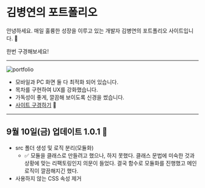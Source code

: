 # 김병연의 포트폴리오

안녕하세요. 매일 훌륭한 성장을 이루고 있는 개발자 김병연의 포트폴리오 사이트입니다. 🌱

한번 구경해보세요!

---

![portfolio](https://user-images.githubusercontent.com/66554164/136689878-9a833622-97fd-485d-a8ba-18cb06f57d86.png)

- 모바일과 PC 화면 둘 다 최적화 되어 있습니다.
- 목차를 구현하여 UX를 강화했습니다.
- 가독성이 좋게, 깔끔해 보이도록 신경을 썼습니다.
- [사이트 구경하기](https://byungyeonkim.github.io/front-end-portfolio/) 🌿

---

## 9월 10일(금) 업데이트 1.0.1 📂

- src 폴더 생성 및 로직 분리(모듈화)
  - ✅ 모듈을 클래스로 만들려고 했으나, 하지 못했다. 클래스 문법에 미숙한 것과 상황에 맞는 리팩토링인지 의문이 들었다. 결국 함수로 모듈화를 진행했고 메인 로직이 깔끔해지긴 했다.
- 사용하지 않는 CSS 속성 제거

